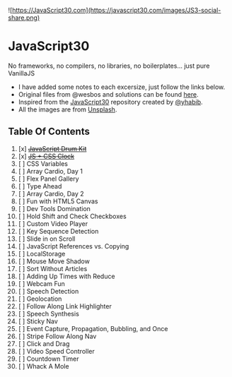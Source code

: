 ![https://JavaScript30.com](https://javascript30.com/images/JS3-social-share.png)

# JavaScript30

No frameworks, no compilers, no libraries, no boilerplates... just pure VanillaJS

- I have added some notes to each excersize, just follow the links below.
- Original files from @wesbos and solutions can be found [here](https://github.com/wesbos/JavaScript30).
- Inspired from the [JavaScript30](https://github.com/yhabib/JavaScript30/) repository created by [@yhabib](https://github.com/yhabib/).
- All the images are from [Unsplash](https://http://unsplash.com/).


## Table Of Contents

1. [x] ~~[JavaScript Drum Kit](./Challenges/01%20-%20JavaScript%20Drum%20Kit)~~
2. [x] ~~[JS + CSS Clock](./Challenges/02%20-%20CSS%20+%20JS%20Clock/)~~
3. [ ] CSS Variables
4. [ ] Array Cardio, Day 1
5. [ ] Flex Panel Gallery
6. [ ] Type Ahead
7. [ ] Array Cardio, Day 2
8. [ ] Fun with HTML5 Canvas
9. [ ] Dev Tools Domination
10. [ ] Hold Shift and Check Checkboxes
11. [ ] Custom Video Player
12. [ ] Key Sequence Detection
13. [ ] Slide in on Scroll
14. [ ] JavaScript References vs. Copying
15. [ ] LocalStorage
16. [ ] Mouse Move Shadow
17. [ ] Sort Without Articles
18. [ ] Adding Up Times with Reduce
19. [ ] Webcam Fun
20. [ ] Speech Detection
21. [ ] Geolocation
22. [ ] Follow Along Link Highlighter
23. [ ] Speech Synthesis
24. [ ] Sticky Nav
25. [ ] Event Capture, Propagation, Bubbling, and Once
26. [ ] Stripe Follow Along Nav
27. [ ] Click and Drag
28. [ ] Video Speed Controller
29. [ ] Countdown Timer
30. [ ] Whack A Mole
